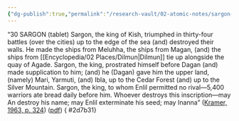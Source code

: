 ```yaml
---
{"dg-publish":true,"permalink":"/research-vault/02-atomic-notes/sargon-inscription/"}
---
```


“30 SARGON (tablet) 
Sargon, the king of Kish, triumphed in thirty-four battles (over the cities) up to the edge of the sea (and) destroyed their walls. He made the ships from Meluhha, the ships from Magan, (and) the ships from [[Encyclopedia/02 Places/Dilmun\|Dilmun]] tie up alongside the quay of Agade. Sargon, the king, prostrated himself before Dagan (and) made supplication to him; (and) he (Dagan) gave him the upper land, (namely) Mari, Yarmuti, (and) Ibla, up to the Cedar Forest (and) up to the Silver Mountain. Sargon, the king, to whom Enlil permitted no rival—5,400 warriors ate bread daily before him. Whoever destroys this inscription—may An destroy his name; may Enlil exterminate his seed; may Inanna” ([Kramer, 1963, p. 324](zotero://select/library/items/TI24BNVH)) ([pdf](zotero://open-pdf/library/items/EY8R4485?page=324&annotation=B8L2XDUU))
{ #2d7b31}
